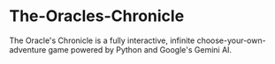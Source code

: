 # The-Oracles-Chronicle
The Oracle's Chronicle is a fully interactive, infinite choose-your-own-adventure game powered by Python and Google's Gemini AI.
